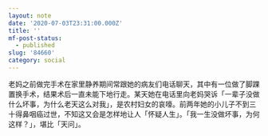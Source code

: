```yaml
---
layout: note
date: '2020-07-03T23:31:00.000Z'
title: ''
mf-post-status:
  - published
slug: '84660'
category: social
---
```

老妈之前做完手术在家里静养期间常跟她的病友们电话聊天，其中有一位做了脚踝置换手术，结果术后一直未能下地行走。某天她在电话里向老妈哭诉「一辈子没做什么坏事，为什么老天这么对我」，是农村妇女的哀嚎。前两年她的小儿子不到三十得鼻咽癌过世，不知这又会是怎样地让人「怀疑人生」。「我一生没做坏事，为何这样？」，堪比「天问」。
